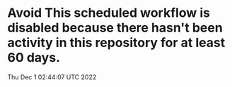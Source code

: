 # Avoid This scheduled workflow is disabled because there hasn't been activity in this repository for at least 60 days.
Thu Dec  1 02:44:07 UTC 2022
